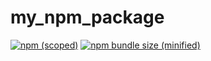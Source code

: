 # my_npm_package
[![npm (scoped)](https://img.shields.io/npm/v/@dominiquejane/my_npm_package.svg)](https://github.com/dominiquejane/my_npm_package)
[![npm bundle size (minified)](https://img.shields.io/bundlephobia/min/@dominiquejane/my_npm_package.svg)](https://github.com/dominiquejane/my_npm_package)
